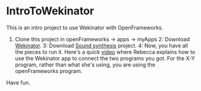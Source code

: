 # IntroToWekinator
This is an intro project to use Wekinator with OpenFrameworks. 
1. Clone this project in openFrameworks -> apps -> myApps
2: Download [Wekinator](http://www.wekinator.org/downloads/).
3: Download [Sound synthesis](http://www.doc.gold.ac.uk/~mas01rf/WekinatorDownloads/wekinator_examples/executables/mac/outputs/Processing_FMSynth_3ContinuousOutputs_Mac.zip) project. 
4: Now, you have all the pieces to run it. Here's a quick [video](https://www.youtube.com/watch?v=dPV-gCqy9j4) where Rebecca explains how to use the Wekinator app to connect the two programs you got. For the X-Y program, rather than what she's using, you are using the openFrameworks program. 

Have fun. 